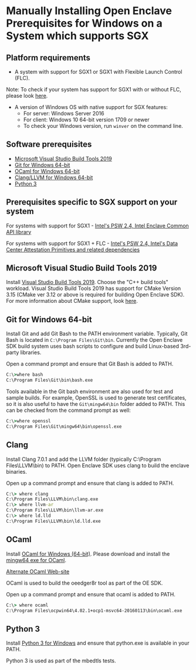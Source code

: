 # Manually Installing Open Enclave Prerequisites for Windows on a System which supports SGX

## Platform requirements
- A system with support for SGX1 or SGX1 with Flexible Launch Control (FLC).

 Note: To check if your system has support for SGX1 with or without FLC, please look [here](../SGXSupportLevel.md).
 
- A version of Windows OS with native support for SGX features:
   - For server: Windows Server 2016
   - For client: Windows 10 64-bit version 1709 or newer
   - To check your Windows version, run `winver` on the command line.

## Software prerequisites
- [Microsoft Visual Studio Build Tools 2019](https://aka.ms/vs/15/release/vs_buildtools.exe)
- [Git for Windows 64-bit](https://git-scm.com/download/win)
- [OCaml for Windows 64-bit](https://www.ocamlpro.com/pub/ocpwin/ocpwin-builds/ocpwin64/20160113/)
- [Clang/LLVM for Windows 64-bit](http://releases.llvm.org/7.0.1/LLVM-7.0.1-win64.exe)
- [Python 3](https://www.python.org/downloads/windows/)

## Prerequisites specific to SGX support on your system

For systems with support for SGX1  - [Intel's PSW 2.4, Intel Enclave Common API library](WindowsManualSGX1Prereqs.md)

For systems with support for SGX1 + FLC - [Intel's PSW 2.4, Intel's Data Center Attestation Primitives and related dependencies](WindowsManualSGX1FLCDCAPPrereqs.md)

## Microsoft Visual Studio Build Tools 2019
Install [Visual Studio Build Tools 2019](https://aka.ms/vs/16/release/vs_buildtools.exe). Choose the "C++ build tools" workload. Visual Studio Build Tools 2019 has support for CMake Version 3.15 (CMake ver 3.12 or above is required for building Open Enclave SDK). For more information about CMake support, look [here](https://blogs.msdn.microsoft.com/vcblog/2016/10/05/cmake-support-in-visual-studio/).

## Git for Windows 64-bit

Install Git and add Git Bash to the PATH environment variable.
Typically, Git Bash is located in `C:\Program Files\Git\bin`.
Currently the Open Enclave SDK build system uses bash scripts to configure
and build Linux-based 3rd-party libraries.

Open a command prompt and ensure that Git Bash is added to PATH.

```cmd
C:\>where bash
C:\Program Files\Git\bin\bash.exe
```

Tools available in the Git bash environment are also used for test and sample
builds. For example, OpenSSL is used to generate test certificates, so it is
also useful to have the `Git\mingw64\bin` folder added to PATH. This can be checked
from the command prompt as well:

```cmd
C:\>where openssl
C:\Program Files\Git\mingw64\bin\openssl.exe
```

## Clang

Install Clang 7.0.1 and add the LLVM folder (typically C:\Program Files\LLVM\bin)
to PATH. Open Enclave SDK uses clang to build the enclave binaries.

Open up a command prompt and ensure that clang is added to PATH.

```cmd
C:\> where clang
C:\Program Files\LLVM\bin\clang.exe
C:\> where llvm-ar
C:\Program Files\LLVM\bin\llvm-ar.exe
C:\> where ld.lld
C:\Program Files\LLVM\bin\ld.lld.exe
```

## OCaml

Install [OCaml for Windows (64-bit)](https://www.ocamlpro.com/pub/ocpwin/ocpwin-builds/ocpwin64/20160113/).
Please download and install the [mingw64 exe for OCaml](https://www.ocamlpro.com/pub/ocpwin/ocpwin-builds/ocpwin64/20160113/ocpwin64-20160113-4.02.1+ocp1-mingw64.exe).

[Alternate OCaml Web-site](https://fdopen.github.io/opam-repository-mingw/installation/)

OCaml is used to build the oeedger8r tool as part of the OE SDK.

Open up a command prompt and ensure that ocaml is added to PATH.
```cmd
C:\> where ocaml
C:\Program Files\ocpwin64\4.02.1+ocp1-msvc64-20160113\bin\ocaml.exe
```

## Python 3

Install [Python 3 for Windows](https://www.python.org/downloads/windows/) and ensure that python.exe is available in your PATH.

Python 3 is used as part of the mbedtls tests.
